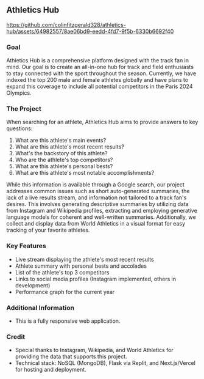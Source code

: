 ## Athletics Hub





https://github.com/colinfitzgerald328/athletics-hub/assets/64982557/8ae06bd9-eedd-4fd7-9f5b-6330b6692f40





### Goal

Athletics Hub is a comprehensive platform designed with the track fan in mind. Our goal is to create an all-in-one hub for track and field enthusiasts to stay connected with the sport throughout the season. Currently, we have indexed the top 200 male and female athletes globally and have plans to expand this coverage to include all potential competitors in the Paris 2024 Olympics.

### The Project

When searching for an athlete, Athletics Hub aims to provide answers to key questions:

1. What are this athlete's main events?
2. What are this athlete's most recent results?
3. What's the backstory of this athlete?
4. Who are the athlete's top competitors?
5. What are this athlete's personal bests?
6. What are this athlete's most notable accomplishments?

While this information is available through a Google search, our project addresses common issues such as short auto-generated summaries, the lack of a live results stream, and information not tailored to a track fan's desires. This involves generating descriptive summaries by utilizing data from Instagram and Wikipedia profiles, extracting and employing generative language models for coherent and well-written summaries. Additionally, we collect and display data from World Athletics in a visual format for easy tracking of your favorite athletes.

### Key Features

- Live stream displaying the athlete's most recent results
- Athlete summary with personal bests and accolades
- List of the athlete's top 3 competitors
- Links to social media profiles (Instagram implemented, others in development)
- Performance graph for the current year

### Additional Information

- This is a fully responsive web application.

### Credit

- Special thanks to Instagram, Wikipedia, and World Athletics for providing the data that supports this project.
- Technical stack: NoSQL (MongoDB), Flask via Replit, and Next.js/Vercel for hosting and deployment.

